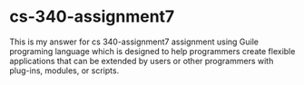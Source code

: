 # cs-340-assignment7
This is my answer for cs 340-assignment7 assignment using Guile programing language which is designed to help programmers
create flexible applications that can be extended by users or other programmers with plug-ins, modules, or scripts.
